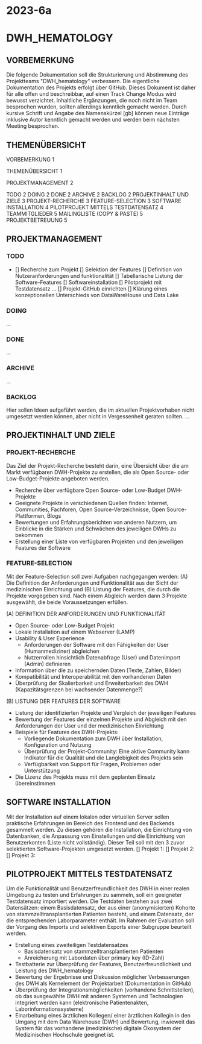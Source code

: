# 2023-6a
# DWH_HEMATOLOGY


## VORBEMERKUNG
Die folgende Dokumentation soll die Strukturierung und Abstimmung des Projektteams "DWH_hematology" verbessern. Die eigentliche Dokumentation des Projekts erfolgt über GitHub.
Dieses Dokument ist daher für alle offen und beschreibbar, auf einen Track Change Modus wird bewusst verzichtet. Inhaltliche Ergänzungen, die noch nicht im Team besprochen wurden, sollten allerdings kenntlich gemacht werden. Durch kursive Schrift und Angabe des Namenskürzel [gb] können neue Einträge inklusive Autor kenntlich gemacht werden und werden beim nächsten Meeting besprochen.




## THEMENÜBERSICHT
VORBEMERKUNG	1

THEMENÜBERSICHT	1

PROJEKTMANAGEMENT	2

TODO	2
DOING	2
DONE	2
ARCHIVE	2
BACKLOG	2
PROJEKTINHALT UND ZIELE	3
PROJEKT-RECHERCHE	3
FEATURE-SELECTION	3
SOFTWARE INSTALLATION	4
PILOTPROJEKT MITTELS TESTDATENSATZ	4
TEAMMITGLIEDER	5
MAILINGLISTE (COPY & PASTE)	5
PROJEKTBETREUUNG	5




## PROJEKTMANAGEMENT


### TODO
- [] Recherche zum Projekt
[] Selektion der Features
  [] Definition von Nutzeranforderungen und funktionalität 
  [] Tabellarische Listung der Software-Features
[] Softwareinstallation
[] Pilotprojekt mit Testdatensatz
…
[] Projekt-GitHub einrichten
[] Klärung eines konzeptionellen Unterschieds von DataWareHouse und Data Lake




### DOING
…




### DONE
…




### ARCHIVE
…




### BACKLOG
Hier sollen Ideen aufgeführt werden, die im aktuellen Projektvorhaben nicht umgesetzt werden können, aber nicht in Vergessenheit geraten sollten.
…





## PROJEKTINHALT UND ZIELE

### PROJEKT-RECHERCHE 
Das Ziel der Projekt-Recherche besteht darin, eine Übersicht über die am Markt verfügbaren DWH-Projekte zu erstellen, die als Open Source- oder Low-Budget-Projekte angeboten werden.
* Recherche über verfügbare Open Source- oder Low-Budget DWH-Projekte
* Geeignete Projekte in verschiedenen Quellen finden: Internet, Communities, Fachforen, Open Source-Verzeichnisse, Open Source-Plattformen, Blogs
* Bewertungen und Erfahrungsberichten von anderen Nutzern, um Einblicke in die Stärken und Schwächen des jeweiligen DWHs zu bekommen
* Erstellung einer Liste von verfügbaren Projekten und den jeweiligen Features der Software





### FEATURE-SELECTION
Mit der Feature-Selection soll zwei Aufgaben nachgegangen werden: (A) Die Definition der Anforderungen und Funktionalität aus der Sicht der medizinischen Einrichtung und (B) Listung der Features, die durch die Projekte vorgegeben sind. Nach einem Abgleich werden dann 3 Projekte ausgewählt, die beide Voraussetzungen erfüllen.


(A) DEFINITION DER ANFORDERUNGEN UND FUNKTIONALITÄT 
* Open Source- oder Low-Budget Projekt
* Lokale Installation auf einem Webserver (LAMP)
* Usability & User Experience
  * Anforderungen der Software mit den Fähigkeiten der User (Humanmediziner) abgleichen
  * Nutzerrollen hinsichtlich Datenabfrage (User) und Datenimport (Admin) definieren
* Information über die zu speichernden Daten (Texte, Zahlen, Bilder)
* Kompatibilität und Interoperabilität mit den vorhandenen Daten
* Überprüfung der Skalierbarkeit und Erweiterbarkeit des DWH (Kapazitätsgrenzen bei wachsender Datenmenge?)


(B) LISTUNG DER FEATURES DER SOFTWARE
* Listung der identifizierten Projekte und Vergleich der jeweiligen Features
* Bewertung der Features der einzelnen Projekte und Abgleich mit den Anforderungen der User und der medizinischen Einrichtung
* Beispiele für Features des DWH-Projekts:
  * Vorliegende Dokumentation zum DWH über Installation, Konfiguration und Nutzung
  * Überprüfung der Projekt-Community: Eine aktive Community kann Indikator für die Qualität und die Langlebigkeit des Projekts sein
  * Verfügbarkeit von Support für Fragen, Problemen oder Unterstützung
* Die Lizenz des Projekts muss mit dem geplanten Einsatz übereinstimmen





## SOFTWARE INSTALLATION
Mit der Installation auf einem lokalen oder virtuellen Server sollen praktische Erfahrungen im Bereich des Frontend und des Backends gesammelt werden. Zu diesen gehören die Installation, die Einrichtung von Datenbanken, die Anpassung von Einstellungen und die Einrichtung von Benutzerkonten (Liste nicht vollständig). Dieser Teil soll mit den 3 zuvor selektierten Software-Projekten umgesetzt werden.
  [] Projekt 1: 
  [] Projekt 2: 
  [] Projekt 3: 





## PILOTPROJEKT MITTELS TESTDATENSATZ
Um die Funktionalität und Benutzerfreundlichkeit des DWH in einer realen Umgebung zu testen und Erfahrungen zu sammeln, soll ein geeigneter Testdatensatz importiert werden. Die Testdaten bestehen aus zwei Datensätzen: einem Basisdatensatz, der aus einer (anonymisierten) Kohorte von stammzelltransplantierten Patienten besteht, und einem Datensatz, der die entsprechenden Laborparameter enthält. Im Rahmen der Evaluation soll der Vorgang des Imports und selektiven Exports einer Subgruppe beurteilt werden.
* Erstellung eines zweiteiligen Testdatensatzes
  * Basisdatensatz von stammzelltransplantierten Patienten
  * Anreicherung mit Labordaten über primary key (ID-Zahl)
* Testbatterie zur Überprüfung der Features, Benutzerfreundlichkeit und Leistung des DWH_hematology
* Bewertung der Ergebnisse und Diskussion möglicher Verbesserungen des DWH als Kernelement der Projektarbeit (Dokumentation in GitHub)
* Überprüfung der Integrationsmöglichkeiten (vorhandene Schnittstellen), ob das ausgewählte DWH mit anderen Systemen und Technologien integriert werden kann (elektronische Patientenakten, Laborinformationssysteme)
* Einarbeitung eines ärztlichen Kollegen/ einer ärztlichen Kollegin in den Umgang mit dem Data Warehouse (DWH) und Bewertung, inwieweit das System für das vorhandene (medizinische) digitale Ökosystem der Medizinischen Hochschule geeignet ist.
